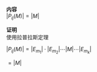 **内容**  
$|P_{ij}(M)|=|M|$  
  
**证明**  
使用拉普拉斯定理  
  
$|P_{ij}(M)|=|E_{m_1}|\cdot |E_{m_2}|\cdots |M|  
\cdots |E_{m_k}|$  
  
$=|M|$  
